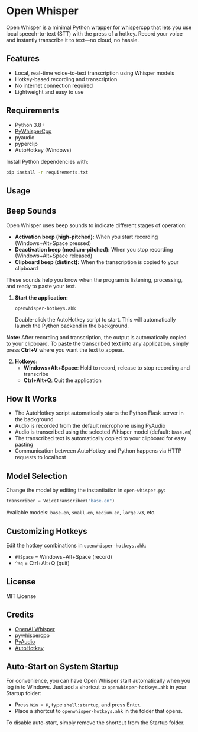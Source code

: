 # Open Whisper

Open Whisper is a minimal Python wrapper for [whispercpp](https://github.com/aarnphm/pywhispercpp) that lets you use local speech-to-text (STT) with the press of a hotkey. Record your voice and instantly transcribe it to text—no cloud, no hassle.

## Features
- Local, real-time voice-to-text transcription using Whisper models
- Hotkey-based recording and transcription
- No internet connection required
- Lightweight and easy to use

## Requirements
- Python 3.8+
- [PyWhisperCpp](https://github.com/aarnphm/pywhispercpp)
- pyaudio
- pyperclip
- AutoHotkey (Windows)

Install Python dependencies with:
```bash
pip install -r requirements.txt
```

## Usage
## Beep Sounds

Open Whisper uses beep sounds to indicate different stages of operation:

- **Activation beep (high-pitched):** When you start recording (Windows+Alt+Space pressed)
- **Deactivation beep (medium-pitched):** When you stop recording (Windows+Alt+Space released)
- **Clipboard beep (distinct):** When the transcription is copied to your clipboard

These sounds help you know when the program is listening, processing, and ready to paste your text.
1. **Start the application:**
   ```
   openwhisper-hotkeys.ahk
   ```
   Double-click the AutoHotkey script to start. This will automatically launch the Python backend in the background.


**Note:** After recording and transcription, the output is automatically copied to your clipboard. To paste the transcribed text into any application, simply press **Ctrl+V** where you want the text to appear.

2. **Hotkeys:**
   - **Windows+Alt+Space**: Hold to record, release to stop recording and transcribe
   - **Ctrl+Alt+Q**: Quit the application

## How It Works
- The AutoHotkey script automatically starts the Python Flask server in the background
- Audio is recorded from the default microphone using PyAudio
- Audio is transcribed using the selected Whisper model (default: `base.en`)
- The transcribed text is automatically copied to your clipboard for easy pasting
- Communication between AutoHotkey and Python happens via HTTP requests to localhost

## Model Selection
Change the model by editing the instantiation in `open-whisper.py`:
```python
transcriber = VoiceTranscriber("base.en")
```
Available models: `base.en`, `small.en`, `medium.en`, `large-v3`, etc.

## Customizing Hotkeys
Edit the hotkey combinations in `openwhisper-hotkeys.ahk`:
- `#!Space` = Windows+Alt+Space (record)
- `^!q` = Ctrl+Alt+Q (quit)

## License
MIT License

## Credits
- [OpenAI Whisper](https://github.com/openai/whisper)
- [pywhispercpp](https://github.com/absadiki/pywhispercpp)
- [PyAudio](https://people.csail.mit.edu/hubert/pyaudio/)
- [AutoHotkey](https://www.autohotkey.com/)

## Auto-Start on System Startup

For convenience, you can have Open Whisper start automatically when you log in to Windows. Just add a shortcut to `openwhisper-hotkeys.ahk` in your Startup folder:

- Press `Win + R`, type `shell:startup`, and press Enter.
- Place a shortcut to `openwhisper-hotkeys.ahk` in the folder that opens.

To disable auto-start, simply remove the shortcut from the Startup folder.
